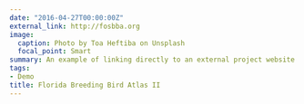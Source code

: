 ```yaml
---
date: "2016-04-27T00:00:00Z"
external_link: http://fosbba.org
image:
  caption: Photo by Toa Heftiba on Unsplash
  focal_point: Smart
summary: An example of linking directly to an external project website using `external_link`.
tags:
- Demo
title: Florida Breeding Bird Atlas II
---
```

